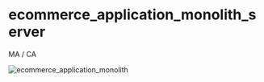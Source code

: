 # ecommerce_application_monolith_server
MA / CA

![ecommerce_application_monolith](https://github.com/ImKunYoung/ecommerce_application_monolith_server/assets/46955032/ab2f36fd-3bec-4efd-af87-396d6bd9f57a)
